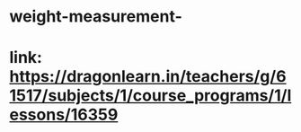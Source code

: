 # weight-measurement-
# link: https://dragonlearn.in/teachers/g/61517/subjects/1/course_programs/1/lessons/16359
